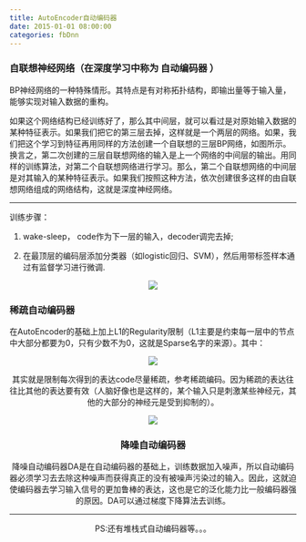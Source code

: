 ```yaml
---
title: AutoEncoder自动编码器
date: 2015-01-01 08:00:00
categories: fbDnn
---
```


<script type="text/javascript" src="http://cdn.mathjax.org/mathjax/latest/MathJax.js?config=default"></script>

<!--<img src="http://latex.codecogs.com/gif.latex? a^{i}"/>
<center><img src="{{ site.baseurl }}/images/pdBase/svm_smo1.png"></center>-->

### 自联想神经网络（在深度学习中称为 自动编码器 ）

   BP神经网络的一种特殊情形。其特点是有对称拓扑结构，即输出量等于输入量，能够实现对输入数据的重构。

   如果这个网络结构已经训练好了，那么其中间层，就可以看过是对原始输入数据的某种特征表示。如果我们把它的第三层去掉，这样就是一个两层的网络。如果，我们把这个学习到特征再用同样的方法创建一个自联想的三层BP网络，如图所示。换言之，第二次创建的三层自联想网络的输入是上一个网络的中间层的输出。用同样的训练算法，对第二个自联想网络进行学习。那么，第二个自联想网络的中间层是对其输入的某种特征表示。如果我们按照这种方法，依次创建很多这样的由自联想网络组成的网络结构，这就是深度神经网络。

---

训练步骤：

1. wake-sleep， code作为下一层的输入，decoder调完去掉; 

2. 在最顶层的编码层添加分类器（如logistic回归、SVM），然后用带标签样本通过有监督学习进行微调.

<center><img src="{{ site.baseurl }}/images/pdBase/dnn_ae1.png"></center>

### 稀疏自动编码器

   在AutoEncoder的基础上加上L1的Regularity限制（L1主要是约束每一层中的节点中大部分都要为0，只有少数不为0，这就是Sparse名字的来源）。其中：

<center><img src="{{ site.baseurl }}/images/pdBase/dnn_ae2.png">
   
   其实就是限制每次得到的表达code尽量稀疏，参考稀疏编码。因为稀疏的表达往往比其他的表达要有效（人脑好像也是这样的，某个输入只是刺激某些神经元，其他的大部分的神经元是受到抑制的）。

<center><img src="{{ site.baseurl }}/images/pdBase/dnn_ae3.png">

### 降噪自动编码器

   降噪自动编码器DA是在自动编码器的基础上，训练数据加入噪声，所以自动编码器必须学习去去除这种噪声而获得真正的没有被噪声污染过的输入。因此，这就迫使编码器去学习输入信号的更加鲁棒的表达，这也是它的泛化能力比一般编码器强的原因。DA可以通过梯度下降算法去训练。

---

PS:还有堆栈式自动编码器等。。。

